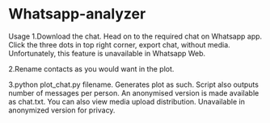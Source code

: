 # Whatsapp-analyzer
Usage
1.Download the chat. Head on to the required chat on Whatsapp app. Click the three dots in top right corner, export chat, without media. Unfortunately, this feature is unavailable in Whatsapp Web.

2.Rename contacts as you would want in the plot.

3.python plot_chat.py filename. Generates plot as such. Script also outputs number of messages per person. An anonymised version is made available as chat.txt.
You can also view media upload distribution. Unavailable in anonymized version for privacy.
